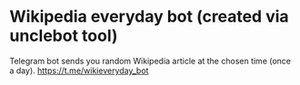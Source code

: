 # Wikipedia everyday bot (created via unclebot tool)

Telegram bot sends you random Wikipedia article at the chosen time (once a day). https://t.me/wikieveryday_bot